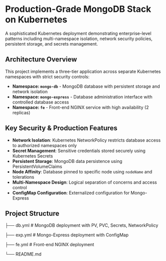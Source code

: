 # Production-Grade MongoDB Stack on Kubernetes

A sophisticated Kubernetes deployment demonstrating enterprise-level patterns including multi-namespace isolation, network security policies, persistent storage, and secrets management.

## Architecture Overview

This project implements a three-tier application across separate Kubernetes namespaces with strict security controls:

- **Namespace: `mongo-db`** - MongoDB database with persistent storage and network isolation
- **Namespace: `mongo-express`** - Database administration interface with controlled database access
- **Namespace: `fe`** - Front-end NGINX service with high availability (2 replicas)

## Key Security & Production Features

- **Network Isolation**: Kubernetes NetworkPolicy restricts database access to authorized namespaces only
- **Secret Management**: Sensitive credentials stored securely using Kubernetes Secrets
- **Persistent Storage**: MongoDB data persistence using PersistentVolumeClaims
- **Node Affinity**: Database pinned to specific node using `nodeName` and tolerations
- **Multi-Namespace Design**: Logical separation of concerns and access control
- **ConfigMap Configuration**: Externalized configuration for Mongo-Express

## Project Structure
├── db.yml # MongoDB deployment with PV, PVC, Secrets, NetworkPolicy

├── exp.yml # Mongo-Express deployment with ConfigMap

├── fe.yml # Front-end NGINX deployment

└── README.md



